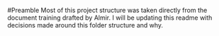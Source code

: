 #Preamble 
Most of this project structure was taken directly from the document training drafted by Almir.  I will be updating this readme with decisions made around this folder structure and why.